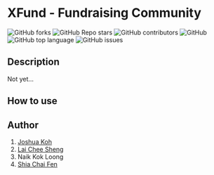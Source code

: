# XFund - Fundraising Community
![GitHub forks](https://img.shields.io/github/forks/Joshuakme/XFund-Fundraising_Community)
![GitHub Repo stars](https://img.shields.io/github/stars/Joshuakme/XFund-Fundraising_Community)
![GitHub contributors](https://img.shields.io/github/contributors/Joshuakme/XFund-Fundraising_Community)
![GitHub](https://img.shields.io/github/license/Joshuakme/XFund-Fundraising_Community)
![GitHub top language](https://img.shields.io/github/languages/top/Joshuakme/XFund-Fundraising_Community)
![GitHub issues](https://img.shields.io/github/issues/Joshuakme/XFund-Fundraising_Community)

## Description
Not yet...

## How to use


## Author
1. [Joshua Koh](https://github.com/Joshuakme)
2. [Lai Chee Sheng](https://github.com/EcasLai)
3. Naik Kok Loong
4. [Shia Chai Fen](https://github.com/Tiffany72)




